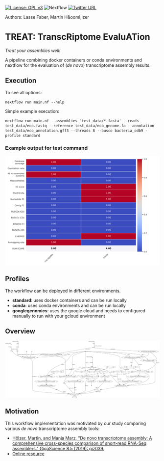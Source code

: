 <!--[![Build Status](https://travis-ci.org/hoelzer/ribap.svg?branch=master)](https://travis-ci.org/hoelzer/ribap)-->
[![License: GPL v3](https://img.shields.io/badge/License-GPL%20v3-blue.svg)](https://www.gnu.org/licenses/gpl-3.0)
![Nextflow](https://img.shields.io/badge/Language-Nextflow-green.svg)
[![Twitter URL](https://img.shields.io/twitter/url/https/twitter.com/martinhoelzer?label=%40martinhoelzer&style=social)](https://twitter.com/martinhoelzer)

Authors: Lasse Faber, Martin H&ooml;lzer

# TREAT: TranscRiptome EvaluATion

_Treat your assemblies well!_

A pipeline combining docker containers or conda environments and nextflow for the evaluation of (_de
novo_) transcriptome assembly results.

## Execution

To see all options:
````
nextflow run main.nf --help
````

Simple example execution:
````
nextflow run main.nf --assemblies 'test_data/*.fasta' --reads test_data/eco.fastq --reference test_data/eco_genome.fa --annotation test_data/eco_annotation.gff3 --threads 8 --busco bacteria_odb9 -profile standard
````

### Example output for test command
![heatmap](figures/heatmap.svg)

## Profiles

The workflow can be deployed in different environments. 

* __standard__: uses docker containers and can be run locally
* __conda__: uses conda environments and can be run locally
* __googlegenomics__: uses the google cloud and needs to configured manually to run with your gcloud environment

## Overview

![dag](figures/dag.png)

## Motivation

This workflow implementation was motivated by our study comparing various _de novo_ transcriptome assembly tools:

* [Hölzer, Martin, and Manja Marz. "De novo transcriptome assembly: A comprehensive cross-species comparison of short-read RNA-Seq assemblers." GigaScience 8.5 (2019): giz039.](https://doi.org/10.1093/gigascience/giz039)
* [Online resource](https://www.rna.uni-jena.de/supplements/assembly/)